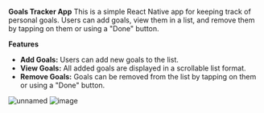 **Goals Tracker App**
This is a simple React Native app for keeping track of personal goals. Users can add goals, view them in a list, and remove them by tapping on them or using a "Done" button.

**Features**
- **Add Goals:** Users can add new goals to the list.
- **View Goals:** All added goals are displayed in a scrollable list format.
- **Remove Goals:** Goals can be removed from the list by tapping on them or using a "Done" button.

![unnamed](https://github.com/user-attachments/assets/110fb5e3-0049-44b7-969a-bbc3e0faf983)
![image](https://github.com/user-attachments/assets/f86313df-0b4f-4e35-b7b8-9819bc8e6334)

